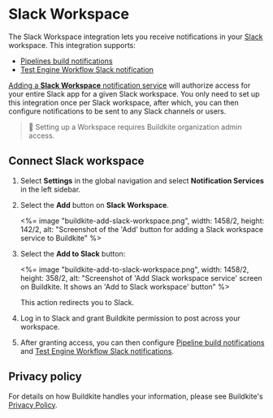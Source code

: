 # Slack Workspace

The Slack Workspace integration lets you receive notifications in your [Slack](https://slack.com/) workspace. This integration supports:

- [Pipelines build notifications](/docs/pipelines/integrations/notifications/slack-workspace)
- [Test Engine Workflow Slack notification](/docs/test-engine/workflows/actions#send-slack-notification)

[Adding a **Slack Workspace** notification service](https://buildkite.com/organizations/-/services/slack_workspace/new) will authorize access for your entire Slack app for a given Slack workspace. You only need to set up this integration once per Slack workspace, after which, you can then configure notifications to be sent to any Slack channels or users.

> 📘
> Setting up a Workspace requires Buildkite organization admin access.

## Connect Slack workspace

1. Select **Settings** in the global navigation and select **Notification Services** in the left sidebar.

1. Select the **Add** button on **Slack Workspace**.

    <%= image "buildkite-add-slack-workspace.png", width: 1458/2, height: 142/2, alt: "Screenshot of the 'Add' button for adding a Slack workspace service to Buildkite" %>

1. Select the **Add to Slack** button:

    <%= image "buildkite-add-to-slack-workspace.png", width: 1458/2, height: 358/2, alt: "Screenshot of 'Add Slack workspace service' screen on Buildkite. It shows an 'Add to Slack workspace' button" %>

    This action redirects you to Slack.

1. Log in to Slack and grant Buildkite permission to post across your workspace.

1. After granting access, you can then configure [Pipeline build notifications](/docs/pipelines/integrations/notifications/slack-workspace) and [Test Engine Workflow Slack notifications](/docs/test-engine/workflows/actions#send-slack-notification).

## Privacy policy

For details on how Buildkite handles your information, please see Buildkite's [Privacy Policy](https://buildkite.com/about/legal/privacy-policy/).
